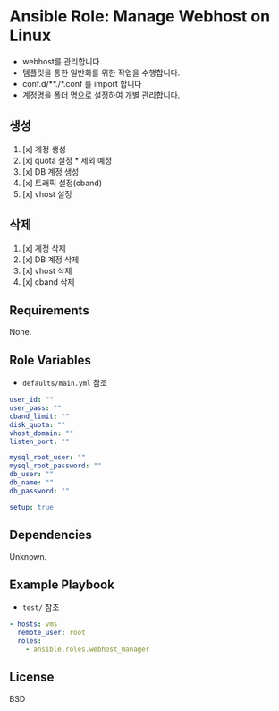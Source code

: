 Ansible Role: Manage Webhost on Linux
=========

- webhost를 관리합니다.
- 템플릿을 통한 일반화를 위한 작업을 수행합니다.
- conf.d/**./*.conf 를 import 합니다
- 계정명을 폴더 명으로 설정하여 개별 관리합니다.

생성
---
1. [x] 계정 생성
2. [x] quota 설정 * 제외 예정
3. [x] DB 계정 생성
4. [x] 트래픽 설정(cband)
5. [x] vhost 설정

삭제
---
1. [x] 계정 삭제
2. [x] DB 계정 삭제
3. [x] vhost 삭제
4. [x] cband 삭제

Requirements
------------
None.

Role Variables
--------------
- `defaults/main.yml` 참조
```yaml
user_id: ""
user_pass: ""
cband_limit: ""
disk_quota: ""
vhost_domain: ""
listen_port: ""

mysql_root_user: ""
mysql_root_password: ""
db_user: ""
db_name: ""
db_password: ""

setup: true
```

Dependencies
------------
Unknown.

Example Playbook
----------------
- `test/` 참조
```yaml
- hosts: vms
  remote_user: root
  roles:
    - ansible.roles.webhost_manager
```

License
------------
BSD

